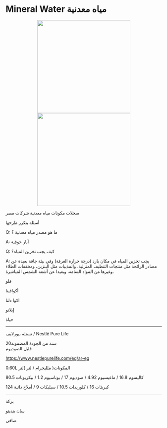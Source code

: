# Mineral Water مياه معدنية
 


<p align="center"><img src="https://user-images.githubusercontent.com/55116927/189504927-e411a43d-1f45-4b9c-a184-3d34bec06d45.jpg"  width="300" height="300" /> <img src="https://user-images.githubusercontent.com/55116927/189505087-2c5a987d-1d5d-43d8-b16a-86258e3037a1.jpg"  width="300" height="300" />
 
 
 سجلات مكونات مياه معدنية شركات مصر
 

 
أسئلة يتكرر طرحها
 
 Q: ما هو مصدر مياه معدنية ؟

A: آبار جوفية
 
Q: كيف يجب تخزين المياه؟

A: يجب تخزين المياه في مكان بارد (درجة حرارة الغرفة) وفي بيئة جافة بعيدة عن مصادر الرائحة مثل منتجات التنظيف المنزلية، والمذيبات مثل البنزين، ومخففات الطلاء وغيرها من المواد السامة، وبعيدا عن أشعة الشمس المباشرة.
 
 

فلو

أكوافينا

اكوا دلتا 

إيلانو

حياة

--------------------------------------------------------------------
نستله بيورلايف / Nestlé Pure Life

20سنة من الجودة المضمونة  
قليل الصوديوم

 https://www.nestlepurelife.com/eg/ar-eg


0.60L المكونات( ملليجرام / لتر )لتر

كاليسوم 16.8 / ماغيسيوم 4.92 / صوديوم 17 / بوناسيوم 1.2 / بيكربونات 80.5

كبريئات 16 / كلوريدات 10.5 / سيليكات 9 / أملاح ذائبة 124


---------------------------------------------------------------------
بركة

سان بنديتو

صافي

 
